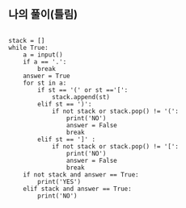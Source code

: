 ## 나의 풀이(틀림)
<pre>
<code>
stack = []
while True:
    a = input()
    if a == '.':
        break
    answer = True
    for st in a:
        if st == '(' or st =='[':
            stack.append(st)
        elif st == ')':
            if not stack or stack.pop() != '(':
                print('NO')
                answer = False
                break
        elif st == ']' :
            if not stack or stack.pop() != '[':
                print('NO')
                answer = False
                break
    if not stack and answer == True:
        print('YES')
    elif stack and answer == True:
        print('NO')
</code>
</pre>

